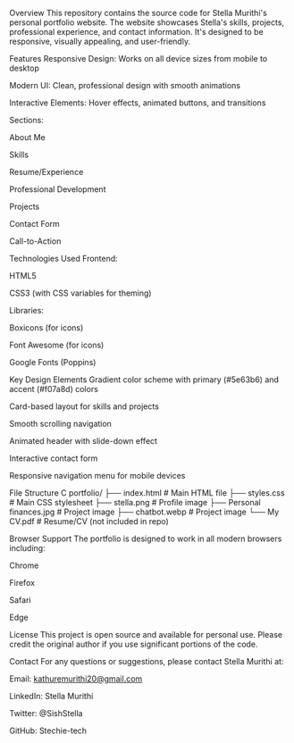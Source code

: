 Overview
This repository contains the source code for Stella Murithi's personal portfolio website. The website showcases Stella's skills, projects, professional experience, and contact information. It's designed to be responsive, visually appealing, and user-friendly.

Features
Responsive Design: Works on all device sizes from mobile to desktop

Modern UI: Clean, professional design with smooth animations

Interactive Elements: Hover effects, animated buttons, and transitions

Sections:

About Me

Skills

Resume/Experience

Professional Development

Projects

Contact Form

Call-to-Action

Technologies Used
Frontend:

HTML5

CSS3 (with CSS variables for theming)

Libraries:

Boxicons (for icons)

Font Awesome (for icons)

Google Fonts (Poppins)

Key Design Elements
Gradient color scheme with primary (#5e63b6) and accent (#f07a8d) colors

Card-based layout for skills and projects

Smooth scrolling navigation

Animated header with slide-down effect

Interactive contact form

Responsive navigation menu for mobile devices

File Structure
C
portfolio/
├── index.html          # Main HTML file
├── styles.css          # Main CSS stylesheet
├── stella.png          # Profile image
├── Personal finances.jpg # Project image
├── chatbot.webp        # Project image
└── My CV.pdf           # Resume/CV (not included in repo)


Browser Support
The portfolio is designed to work in all modern browsers including:

Chrome

Firefox

Safari

Edge

License
This project is open source and available for personal use. Please credit the original author if you use significant portions of the code.

Contact
For any questions or suggestions, please contact Stella Murithi at:

Email: kathuremurithi20@gmail.com

LinkedIn: Stella Murithi

Twitter: @SishStella

GitHub: Stechie-tech


